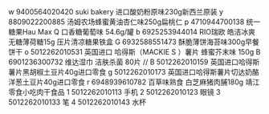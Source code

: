 w 9400564020420 suki bakery 进口酸奶粉原味230g新西兰原装
y 8809022200885 汤姆农场蜂蜜黄油杏仁味250g扁桃仁
p 4710944700138 统一糖果Hau Max Q 口香糖葡萄味 54.6g/罐
b 6925253944014 RIO瑞欧 皓洁冰爽无糖薄荷糖15g 压片清凉糖果铁盒
G 6932588551473 酥脆薄饼海苔味300g早餐饼干
o 5012262010531 英国进口 哈得斯（MACKIE S ）薯片 蜂蜜芥末味 150g
B 6901236300732 维达湿巾 洁肤杀菌 80片
// B 5012262010159 英国进口哈得斯薯片黑胡椒土豆片40g进口零食
g 5012262010173 英国进口哈得斯薯片切达奶酪洋葱土豆片40g进口零食
r 6948939610782 百草味熟食 白芝麻猪肉脯180g 靖江零食小吃肉干食品
1 5012262010113 手机
2 5012262010123 眼镜
3 5012262010133 笔
4 5012262010143 水杯
